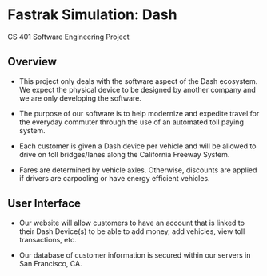 # Fastrak Simulation: Dash
CS 401 Software Engineering Project

Overview
--------
- This project only deals with the software aspect of the Dash ecosystem.﻿ We expect the physical device to be designed by another company and we are only developing the software.

- The purpose of our software is to help modernize and expedite travel for the everyday commuter through the use of an automated toll paying system.

- Each customer is given a Dash device per vehicle and will be allowed to drive on toll bridges/lanes along the California Freeway System.

- Fares are determined by vehicle axles. Otherwise, discounts are applied if drivers are carpooling or have energy efficient vehicles.

User Interface
--------------
- Our website will allow customers to have an account that is linked to their Dash Device(s) to be able to add money, add vehicles, view toll transactions, etc.

- Our database of customer information is secured within our servers in San Francisco, CA.
